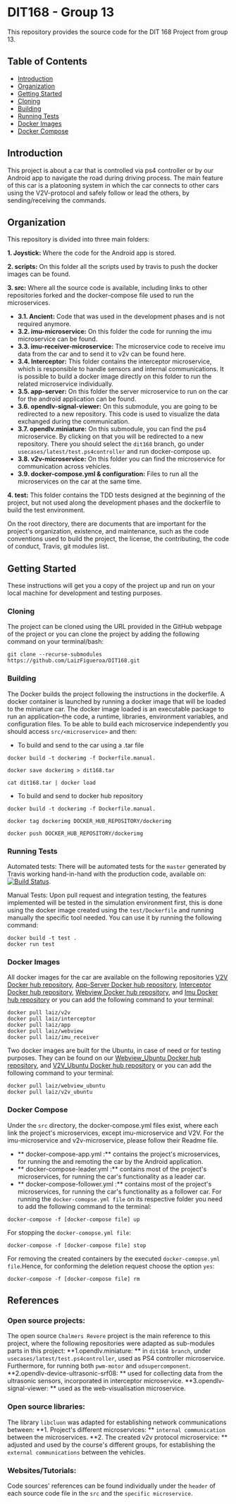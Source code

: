 # DIT168 - Group 13

This repository provides the source code for the DIT 168 Project from group 13.

## Table of Contents
* [Introduction](#introduction)
* [Organization](#organization)
* [Getting Started](#getting-started)
* [Cloning](#cloning)
* [Building](#building)
* [Running Tests](#running-tests)
* [Docker Images](#docker-images)
* [Docker Compose](#docker-compose)

## Introduction
This project is about a car that is controlled via ps4 controller or by our Android app to navigate the road during driving process. The main feature of this car is a platooning system in which the car connects to other cars using the V2V-protocol and safely follow or lead the others, by sending/receiving the commands.

## Organization
This repository is divided into three main folders:

**1. Joystick:** Where the code for the Android app is stored. 

**2. scripts:** On this folder all the scripts used by travis to push the docker images can be found.

**3. src:** Where all the source code is available, including links to other repositories forked and the docker-compose file used to run the microservices.
   - **3.1. Ancient:** Code that was used in the development phases and is not required anymore.   
   - **3.2. imu-microservice:** On this folder the code for running the imu microservice can be found.
   - **3.3. imu-receiver-microservice:** The microservice code to receive imu data from the car and to send it to v2v can be found here.
   - **3.4. Interceptor:** This folder contains the interceptor microservice, which is responsible to handle sensors and internal communications. It is possible to build a docker image directly on this folder to run the related microservice individually.
   - **3.5. app-server:** On this folder the server microservice to run on the car for the android application can be found.
   - **3.6. opendlv-signal-viewer:** On this submodule, you are going to be redirected to a new repository. This code is used to visualize the data exchanged during the communication.
   - **3.7. opendlv.miniature:** On this submodule, you can find the ps4 microservice. By clicking on that you will be redirected to a new repository. There you should select the `dit168` branch, go under `usecases/latest/test.ps4controller` and run docker-compose up.
   - **3.8. v2v-microservice:** On this folder you can find the microservice for communication across vehicles.
   - **3.9. docker-compose.yml & configuration:** Files to run all the microservices on the car at the same time.

**4. test:** This folder contains the TDD tests designed at the beginning of the project, but not used along the development phases and the dockerfile to build the test environment.

On the root directory, there are documents that are important for the project's organization, existence, and maintenance, such as the code conventions used to build the project, the license, the contributing, the code of conduct, Travis, git modules list.

## Getting Started
These instructions will get you a copy of the project up and run on your local machine for development and testing purposes.

### Cloning
The project can be cloned using the URL provided in the GitHub webpage of the project or you can clone the project by adding the following command on your terminal/bash:
```
git clone --recurse-submodules https://github.com/LaizFigueroa/DIT168.git
```
### Building
The Docker builds the project following the instructions in the dockerfile. A docker container is launched by running a docker image that will be loaded to the miniature car. The docker image loaded is an executable package to run an application–the code, a runtime, libraries, environment variables, and configuration files. To be able to build each microservice independently you should access `src/<microservice>` and then:

- To build and send to the car using a .tar file
```
docker build -t dockerimg -f Dockerfile.manual.

docker save dockerimg > dit168.tar

cat dit168.tar | docker load
```

- To build and send to docker hub repository
```
docker build -t dockerimg -f Dockerfile.manual.

docker tag dockerimg DOCKER_HUB_REPOSITORY/dockerimg

docker push DOCKER_HUB_REPOSITORY/dockerimg
```

### Running Tests
Automated tests: There will be automated tests for the `master` generated by Travis working hand-in-hand with the production code, available on: [![Build Status](https://travis-ci.org/LaizFigueroa/DIT168.svg?branch=master)](https://travis-ci.org/LaizFigueroa/DIT168).

Manual Tests: Upon pull request and integration testing, the features implemented will be tested in the simulation environment first, this is done using the docker image created using the `test/Dockerfile` and running manually the specific tool needed. You can use it by running the following command:
```
docker build -t test .
docker run test
```
### Docker Images
All docker images for the car are available on the following repositories [V2V Docker hub repository](https://hub.docker.com/r/laiz/v2v/), [App-Server Docker hub repository](https://hub.docker.com/r/laiz/app/), [Interceptor Docker hub repository](https://hub.docker.com/r/laiz/interceptor/),  [Webview Docker hub repository](https://hub.docker.com/r/laiz/webview/), and [Imu Docker hub repository](https://hub.docker.com/r/laiz/imu_receiver/) or you can add the following command to your terminal:
```
docker pull laiz/v2v
docker pull laiz/interceptor
docker pull laiz/app
docker pull laiz/webview
docker pull laiz/imu_receiver
```
Two docker images are built for the Ubuntu, in case of need or for testing purposes. They can be found on our [Webview_Ubuntu Docker hub repository](https://hub.docker.com/r/laiz/webview_ubuntu/), and [V2V_Ubuntu Docker hub repository](https://hub.docker.com/r/laiz/v2v_ubuntu/) or you can add the following command to your terminal:

```
docker pull laiz/webview_ubuntu
docker pull laiz/v2v_ubuntu
```

### Docker Compose
Under the `src` directory, the docker-compose.yml files exist, where each link the project's microservices, except imu-microservice and V2V. For the imu-microservice and v2v-microservice, please follow their Readme file.
- ** docker-compose-app.yml :**  contains the project's microservices, for running the and remoting the car by the Android application.
- ** docker-compose-leader.yml :**  contains most of the project's microservices, for running the car's functionality as a leader car.
- ** docker-compose-follower.yml :**  contains most of the project's microservices, for running the car's functionality as a follower car.
For running the `docker-comopse.yml file` on its respective folder you need to add the following command to the terminal:
```
docker-compose -f [docker-compose file] up
```
For stopping the `docker-comopse.yml file`:
```
docker-compose -f [docker-compose file] stop
```
For removing the created containers by the executed `docker-comopse.yml file`.Hence, for conforming the deletion request choose the option `yes`:
```
docker-compose -f [docker-compose file] rm
```

## References
### Open source projects:
The open source `Chalmers Revere` project is the main reference to this project, where the following repositories were adapted as sub-modules parts in this project:
**1.opendlv.miniature: ** in `dit168 branch`, under `usecases/latest/test.ps4controller`, used as PS4 controller microservice. Furthermore, for running both `pwm-motor` and `odsupercomponent`.
**2.opendlv-device-ultrasonic-srf08: ** used for collecting data from the ultrasonic sensors, incorporated in interceptor microservice.
**3.opendlv-signal-viewer: ** used as the web-visualisation microservice.
### Open source libraries:
The library `libcluon` was adapted for establishing network communications between:
**1. Project's different microservices: ** `internal communication` between the microservices.
**2. The created v2v protocol microservice: ** adjusted and used by the course's different groups, for establishing the `external communications` between the vehicles.
### Websites/Tutorials:
Code sources' references can be found individually under the `header` of each source code file in the `src` and the `specific microservice`.
